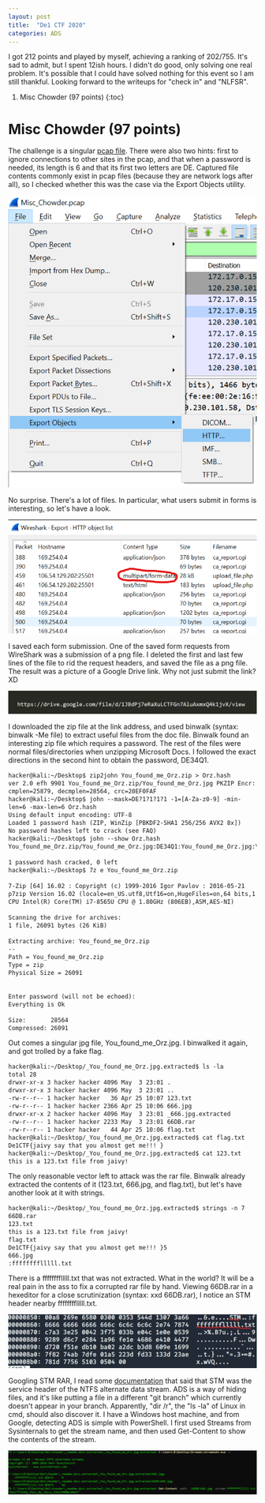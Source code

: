 ```yaml
---
layout: post
title:  "De1 CTF 2020"
categories: ADS
---
```

I got 212 points and played by myself, achieving a ranking of 202/755. It's sad to admit, but I spent 12ish hours. I didn't do good, only solving one real problem. It's possible that I could have solved nothing for this event so I am still thankful. Looking forward to the writeups for "check in" and "NLFSR".

1. Misc Chowder (97 points)
{:toc}

# Misc Chowder (97 points)

The challenge is a singular [pcap file](/assets/de1/Misc_Chowder.pcap). There were also two hints: first to ignore connections to other sites in the pcap, and that when a password is needed, its length is 6 and that its first two letters are DE. Captured file contents commonly exist in pcap files (because they are network logs after all), so I checked whether this was the case via the Export Objects utility.

![export](/assets/de1/export.png)


No surprise. There's a lot of files. In particular, what users submit in forms is interesting, so let's have a look.

![images](/assets/de1/images.png)


I saved each form submission. One of the saved form requests from WireShark was a submission of a png file. I deleted the first and last few lines of the file to rid the request headers, and saved the file as a png file. The result was a picture of a Google Drive link. Why not just submit the link? XD

![7.png](/assets/de1/7.png)


I downloaded the zip file at the link address, and used binwalk (syntax: binwalk -Me file) to extract useful files from the doc file. Binwalk found an interesting zip file which requires a password. The rest of the files were normal files/directories when unzipping Microsoft Docs. I followed the exact directions in the second hint to obtain the password, DE34Q1.

```console
hacker@kali:~/Desktop$ zip2john You_found_me_Orz.zip > Orz.hash
ver 2.0 efh 9901 You_found_me_Orz.zip/You_found_me_Orz.jpg PKZIP Encr: cmplen=25879, decmplen=28564, crc=20EF0FAF
hacker@kali:~/Desktop$ john --mask=DE?1?1?1?1 -1=[A-Za-z0-9] -min-len=6 -max-len=6 Orz.hash
Using default input encoding: UTF-8
Loaded 1 password hash (ZIP, WinZip [PBKDF2-SHA1 256/256 AVX2 8x])
No password hashes left to crack (see FAQ)
hacker@kali:~/Desktop$ john --show Orz.hash 
You_found_me_Orz.zip/You_found_me_Orz.jpg:DE34Q1:You_found_me_Orz.jpg:You_found_me_Orz.zip:You_found_me_Orz.zip

1 password hash cracked, 0 left
hacker@kali:~/Desktop$ 7z e You_found_me_Orz.zip 

7-Zip [64] 16.02 : Copyright (c) 1999-2016 Igor Pavlov : 2016-05-21
p7zip Version 16.02 (locale=en_US.utf8,Utf16=on,HugeFiles=on,64 bits,1 CPU Intel(R) Core(TM) i7-8565U CPU @ 1.80GHz (806EB),ASM,AES-NI)

Scanning the drive for archives:
1 file, 26091 bytes (26 KiB)

Extracting archive: You_found_me_Orz.zip
--
Path = You_found_me_Orz.zip
Type = zip
Physical Size = 26091

    
Enter password (will not be echoed):
Everything is Ok           

Size:       28564
Compressed: 26091
```


Out comes a singular jpg file, You_found_me_Orz.jpg. I binwalked it again, and got trolled by a fake flag.

```console
hacker@kali:~/Desktop/_You_found_me_Orz.jpg.extracted$ ls -la
total 28
drwxr-xr-x 3 hacker hacker 4096 May  3 23:01 .
drwxr-xr-x 3 hacker hacker 4096 May  3 23:01 ..
-rw-r--r-- 1 hacker hacker   36 Apr 25 10:07 123.txt
-rw-r--r-- 1 hacker hacker 2366 Apr 25 10:06 666.jpg
drwxr-xr-x 2 hacker hacker 4096 May  3 23:01 _666.jpg.extracted
-rw-r--r-- 1 hacker hacker 2233 May  3 23:01 66DB.rar
-rw-r--r-- 1 hacker hacker   44 Apr 25 10:06 flag.txt
hacker@kali:~/Desktop/_You_found_me_Orz.jpg.extracted$ cat flag.txt
De1CTF{jaivy say that you almost get me!!! }
hacker@kali:~/Desktop/_You_found_me_Orz.jpg.extracted$ cat 123.txt
this is a 123.txt file from jaivy!
```


The only reasonable vector left to attack was the rar file. Binwalk already extracted the contents of it (123.txt, 666.jpg, and flag.txt), but let's have another look at it with strings.

```console
hacker@kali:~/Desktop/_You_found_me_Orz.jpg.extracted$ strings -n 7 66DB.rar 
123.txt
this is a 123.txt file from jaivy!
flag.txt
De1CTF{jaivy say that you almost get me!!! }5
666.jpg
:fffffffflllll.txt
```


There is a fffffffflllll.txt that was not extracted. What in the world? It will be a real pain in the ass to fix a corrupted rar file by hand. Viewing 66DB.rar in a hexeditor for a close scrutinization (syntax: xxd 66DB.rar), I notice an STM header nearby fffffffflllll.txt.

![hexdump](/assets/de1/hexdump.jpg)


Googling STM RAR, I read some [documentation](https://www.rarlab.com/technote.htm) that said that STM was the service header of the NTFS alternate data stream. ADS is a way of hiding files, and it's like putting a file in a different "git branch" which currently doesn't appear in your branch. Apparently, "dir /r", the "ls -la" of Linux in cmd, should also discover it. I have a Windows host machine, and from Google, detecting ADS is simple with PowerShell. I first used Streams from Sysinternals to get the stream name, and then used Get-Content to show the contents of the stream.

![flag](/assets/de1/flag.png)
